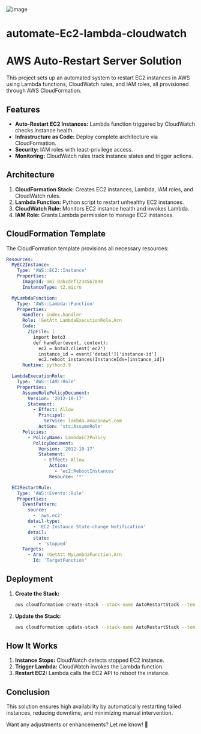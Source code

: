 ![image](https://github.com/user-attachments/assets/48d6a5bf-7b7c-4992-94e1-f203b61c57c1)


# automate-Ec2-lambda-cloudwatch
# AWS Auto-Restart Server Solution

This project sets up an automated system to restart EC2 instances in AWS using Lambda functions, CloudWatch rules, and IAM roles, all provisioned through AWS CloudFormation.

## Features
- **Auto-Restart EC2 Instances:** Lambda function triggered by CloudWatch checks instance health.
- **Infrastructure as Code:** Deploy complete architecture via CloudFormation.
- **Security:** IAM roles with least-privilege access.
- **Monitoring:** CloudWatch rules track instance states and trigger actions.

## Architecture
1. **CloudFormation Stack:** Creates EC2 instances, Lambda, IAM roles, and CloudWatch rules.
2. **Lambda Function:** Python script to restart unhealthy EC2 instances.
3. **CloudWatch Rule:** Monitors EC2 instance health and invokes Lambda.
4. **IAM Role:** Grants Lambda permission to manage EC2 instances.

## CloudFormation Template
The CloudFormation template provisions all necessary resources:
```yaml
Resources:
  MyEC2Instance:
    Type: 'AWS::EC2::Instance'
    Properties:
      ImageId: ami-0abcdef1234567890
      InstanceType: t2.micro

  MyLambdaFunction:
    Type: 'AWS::Lambda::Function'
    Properties:
      Handler: index.handler
      Role: !GetAtt LambdaExecutionRole.Arn
      Code:
        ZipFile: |
          import boto3
          def handler(event, context):
            ec2 = boto3.client('ec2')
            instance_id = event['detail']['instance-id']
            ec2.reboot_instances(InstanceIds=[instance_id])
      Runtime: python3.9

  LambdaExecutionRole:
    Type: 'AWS::IAM::Role'
    Properties:
      AssumeRolePolicyDocument:
        Version: '2012-10-17'
        Statement:
          - Effect: Allow
            Principal:
              Service: lambda.amazonaws.com
            Action: 'sts:AssumeRole'
      Policies:
        - PolicyName: LambdaEC2Policy
          PolicyDocument:
            Version: '2012-10-17'
            Statement:
              - Effect: Allow
                Action:
                  - 'ec2:RebootInstances'
                Resource: '*'

  EC2RestartRule:
    Type: 'AWS::Events::Rule'
    Properties:
      EventPattern:
        source:
          - 'aws.ec2'
        detail-type:
          - 'EC2 Instance State-change Notification'
        detail:
          state:
            - 'stopped'
      Targets:
        - Arn: !GetAtt MyLambdaFunction.Arn
          Id: 'TargetFunction'
```

## Deployment
1. **Create the Stack:**
   ```sh
   aws cloudformation create-stack --stack-name AutoRestartStack --template-body file://template.yaml
   ```
2. **Update the Stack:**
   ```sh
   aws cloudformation update-stack --stack-name AutoRestartStack --template-body file://template.yaml
   ```

## How It Works
1. **Instance Stops:** CloudWatch detects stopped EC2 instance.
2. **Trigger Lambda:** CloudWatch invokes the Lambda function.
3. **Restart EC2:** Lambda calls the EC2 API to reboot the instance.

## Conclusion
This solution ensures high availability by automatically restarting failed instances, reducing downtime, and minimizing manual intervention.

Want any adjustments or enhancements? Let me know! 🚀

